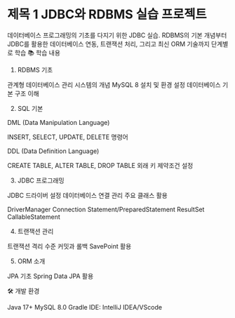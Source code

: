 # 제목 1 JDBC와 RDBMS 실습 프로젝트
데이터베이스 프로그래밍의 기초를 다지기 위한 JDBC 실습. RDBMS의 기본 개념부터 JDBC를 활용한 데이터베이스 연동, 트랜잭션 처리, 그리고 최신 ORM 기술까지 단계별로 학습
📚 학습 내용
1. RDBMS 기초

관계형 데이터베이스 관리 시스템의 개념
MySQL 8 설치 및 환경 설정
데이터베이스 기본 구조 이해

2. SQL 기본

DML (Data Manipulation Language)

INSERT, SELECT, UPDATE, DELETE 명령어


DDL (Data Definition Language)

CREATE TABLE, ALTER TABLE, DROP TABLE
외래 키 제약조건 설정



3. JDBC 프로그래밍

JDBC 드라이버 설정
데이터베이스 연결 관리
주요 클래스 활용

DriverManager
Connection
Statement/PreparedStatement
ResultSet
CallableStatement



4. 트랜잭션 관리

트랜잭션 격리 수준
커밋과 롤백
SavePoint 활용

5. ORM 소개

JPA 기초
Spring Data JPA 활용

🛠 개발 환경

Java 17+
MySQL 8.0
Gradle
IDE: IntelliJ IDEA/VScode
